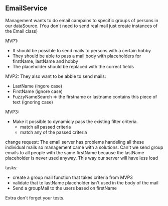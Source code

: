 ## EmailService

Management wants to do email campains to specific groups of persons in our dataSource.
(You don't need to send real mail just create instances of the Email class)

MVP1: 
- It should be possible to send mails to persons with a certain hobby
- They should be able to pass a mail body with placeholders for firstName, lastName and hobby
- The placeholder should be replaced with the correct fields


MVP2:
They also want to be abble to send mails:
- LastName (ingore case)
- FirstName (ignore case)
- FuzzyNameSearch => the firstname or lastname contains this piece of text (ignoring case)


MVP3:
- Make it possible to dynamicly pass the existing filter criteria.
    - match all passed criteria
    - match any of the passed criteria


change request:
The email server has problems handeling all these individual mails so management came with a solutions.
Can't we send group emails to all people with the same firstName because the lastName placeholder is never used anyway.
This way our server will have less load

tasks:
- create a group mail function that takes criteria from MVP3
- validate that te lastName placeholder isn't used in the body of the mail
- Send a groupMail to the users based on firstName


Extra don't forget your tests.